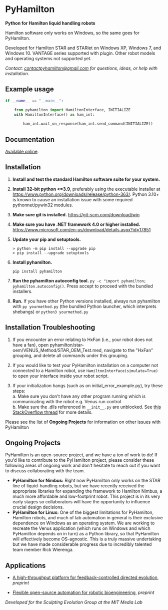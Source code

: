 # PyHamilton

**Python for Hamilton liquid handling robots**

Hamilton software only works on Windows, so the same goes for PyHamilton.

Developed for Hamilton STAR and STARlet on Windows XP, Windows 7, and Windows 10. VANTAGE series supported with plugin. Other robot models and operating systems not supported yet.

_Contact: contactpyhamilton@gmail.com for questions, ideas, or help with installation._

## Example usage
```python
if __name__ == "__main__":

    from pyhamilton import HamiltonInterface, INITIALIZE
    with HamiltonInterface() as ham_int:
    
        ham_int.wait_on_response(ham_int.send_command(INITIALIZE))
```

## Documentation

[Available online](https://dgretton.github.io/pyhamilton-docs/).

## Installation

1. **Install and test the standard Hamilton software suite for your system.**
2. **Install 32-bit python <=3.9**, preferably using the executable installer at https://www.python.org/downloads/release/python-363/. Python 3.10+ is known to cause an installation issue with some required pythonnet/pywin32 modules.
3. **Make sure git is installed.** https://git-scm.com/download/win
4. **Make sure you have .NET framework 4.0 or higher installed.** https://www.microsoft.com/en-us/download/details.aspx?id=17851
5. **Update your pip and setuptools.**
    ```
    > python -m pip install --upgrade pip
    > pip install --upgrade setuptools
    ```
6. **Install pyhamilton.**
   
    ```
    pip install pyhamilton
    ```
    
7. **Run the pyhamilton autoconfig tool.** `py -c "import pyhamilton; pyhamilton.autoconfig()`. Press accept to proceed with the bundled installers.
8. **Run.** If you have other Python versions installed, always run pyhamilton with `py yourmethod.py` (the bundled Python launcher, which interprets shebangs) or `python3 yourmethod.py`

## Installation Troubleshooting
1. If you encounter an error relating to HxFan (i.e., your robot does not have a fan), open pyhamilton/star-oem/VENUS_Method/STAR_OEM_Test.med, navigate to the "HxFan" grouping, and delete all commands under this grouping.

2. If you would like to test your PyHamilton installation on a computer not connected to a Hamilton robot, use `HamiltonInterface(simulate=True)` to open your interface inside your robot script. 

3. If your initialization hangs (such as on initial_error_example.py), try these steps:
    </br>a. Make sure you don't have any other program running which is communicating with the robot e.g. Venus run control
    </br>b. Make sure the .dlls referenced in ```__init__.py``` are unblocked. See [this StackOverflow thread](https://stackoverflow.com/questions/28840880/pythonnet-filenotfoundexception-unable-to-find-assembly) for more details.

Please see the list of **Ongoing Projects** for information on other issues with PyHamilton

## Ongoing Projects
PyHamilton is an open-source project, and we have a ton of work to do! If you'd like to contribute to the PyHamilton project, please consider these following areas of ongoing work and don't hesitate to reach out if you want to discuss collaborating with the team.

- **PyHamilton for Nimbus:** Right now PyHamilton only works on the STAR line of liquid-handling robots, but we have recently received the appropriate libraries for expanding the framework to Hamilton Nimbus, a much more affordable and low-footprint robot. This project is in its very early stages so collaborators will have the opportunity to influence crucial design decisions.
- **PyHamilton for Linux:** One of the biggest limitations for PyHamilton, Hamilton robots, and much of lab automation in general is their exclusive dependence on Windows as an operating system. We are working to recreate the Venus application (which runs on Windows and which PyHamilton depends on in turn) as a Python library, so that PyHamilton will effectively become OS-agnostic. This is a truly massive undertaking but we have made considerable progress due to incredibly talented team member Rick Wierenga.


## Applications

- [A high-throughput platform for feedback-controlled directed evolution](https://www.biorxiv.org/content/10.1101/2020.04.01.021022v1), _preprint_

- [Flexible open-source automation for robotic bioengineering](https://www.biorxiv.org/content/10.1101/2020.04.14.041368v1), _preprint_


_Developed for the Sculpting Evolution Group at the MIT Media Lab_
